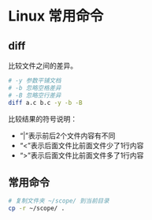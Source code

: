 # Linux 常用命令

## diff

比较文件之间的差异。
```bash
# -y 参数平铺文档
# -b 忽略空格差异
# -B 忽略空行差异
diff a.c b.c -y -b -B
```
比较结果的符号说明：
- “|”表示前后2个文件内容有不同  
- “<”表示后面文件比前面文件少了1行内容  
- “>”表示后面文件比前面文件多了1行内容  

## 常用命令

```bash
# 复制文件夹 ~/scope/ 到当前目录
cp -r ~/scope/ .
```
